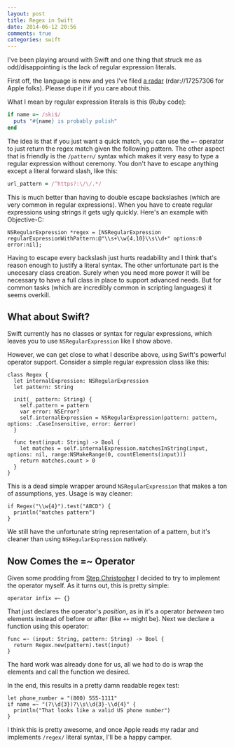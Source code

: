 ```yaml
---
layout: post
title: Regex in Swift
date: 2014-06-12 20:56
comments: true
categories: swift
---
```


I've been playing around with Swift and one thing that struck me as odd/disappointing is the lack of regular expression literals.

First off, the language is new and yes I've filed [a radar](http://openradar.appspot.com/17257306) (rdar://17257306 for Apple folks). Please dupe it if you care about this.

What I mean by regular expression literals is this (Ruby code):

```ruby
if name =~ /ski$/
  puts "#{name} is probably polish"
end
```

<!-- more -->

The idea is that if you just want a quick match, you can use the `=~` operator to just return the regex match given the following pattern. 
The other aspect that is friendly is the `/pattern/` syntax
which makes it very easy to type a regular expression without ceremony.  You don't have to escape anything except a literal forward slash, like this:

```ruby
url_pattern = /^https?:\/\/.*/
```

This is much better than having to double escape backslashes (which are very common in regular expressions). When you have to create regular expressions using strings it gets ugly quickly. Here's an
example with Objective-C:

```objc
NSRegularExpression *regex = [NSRegularExpression regularExpressionWithPattern:@"\\s+\\w{4,10}\\s\\d+" options:0 error:nil];
```

Having to escape every backslash just hurts readability and I think that's reason enough to justify a literal syntax.  The other unfortunate part is the unecesary class creation. Surely when
you need more power it will be necessary to have a full class in place to support advanced needs.  But for common tasks (which are incredibly common in scripting languages) it seems
overkill.

## What about Swift?

Swift currently has no classes or syntax for regular expressions, which leaves you to use `NSRegularExpression` like I show above.

However, we can get close to what I describe above, using Swift's powerful operator support.  Consider a simple regular expression class like this:

```
class Regex {
  let internalExpression: NSRegularExpression
  let pattern: String

  init(_ pattern: String) {
    self.pattern = pattern
    var error: NSError?
    self.internalExpression = NSRegularExpression(pattern: pattern, options: .CaseInsensitive, error: &error)
  }

  func test(input: String) -> Bool {
    let matches = self.internalExpression.matchesInString(input, options: nil, range:NSMakeRange(0, countElements(input)))
    return matches.count > 0
  }
}
```

This is a dead simple wrapper around `NSRegularExpression` that makes a ton of assumptions, yes. Usage is way cleaner:

```
if Regex("\\w{4}").test("ABCD") {
  println("matches pattern")
}
```

We still have the unfortunate string representation of a pattern, but it's cleaner than using `NSRegularExpression` natively.

## Now Comes the =~ Operator

Given some prodding from [Step Christopher](https://twitter.com/RandomStep/status/476784959232163840) I decided to try to implement the operator myself. As it turns out, this is pretty simple:

```
operator infix =~ {}
```

That just declares the operator's *position*, as in it's a operator *between* two elements instead of before or after (like `++` might be). Next we declare a function using this operator:

```
func =~ (input: String, pattern: String) -> Bool {
  return Regex.new(pattern).test(input)
}
```

The hard work was already done for us, all we had to do is wrap the elements and call the function we desired.

In the end, this results in a pretty damn readable regex test:

```
let phone_number = "(800) 555-1111"
if name =~ "(?\\d{3})?\\s\\d{3}-\\d{4}" {
  println("That looks like a valid US phone number")
}
```

I think this is pretty awesome, and once Apple reads my radar and implements `/regex/` literal syntax, I'll be a happy camper.
